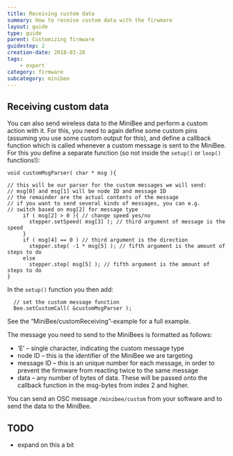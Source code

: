 ```yaml
---
title: Receiving custom data
summary: How to receive custom data with the firwmare
layout: guide
type: guide
parent: Customizing firmware
guidestep: 2
creation-date: 2018-03-28
tags:
    - expert
category: firmware
subcategory: minibee
---
```


## Receiving custom data

You can also send wireless data to the MiniBee and perform a custom action with it. For this, you need to again define some custom pins (assuming you use some custom output for this), and define a callback function which is called whenever a custom message is sent to the MiniBee. For this you define a separate function (so not inside the `setup()` or `loop()` functions!):

```
void customMsgParser( char * msg ){

// this will be our parser for the custom messages we will send:
// msg[0] and msg[1] will be node ID and message ID
// the remainder are the actual contents of the message
// if you want to send several kinds of messages, you can e.g.
// switch based on msg[2] for message type
     if ( msg[2] > 0 ){ // change speed yes/no
       stepper.setSpeed( msg[3] ); // third argument of message is the speed
     }
     if ( msg[4] == 0 ) // third argument is the direction
       stepper.step( -1 * msg[5] ); // fifth argument is the amount of steps to do
     else
       stepper.step( msg[5] ); // fifth argument is the amount of steps to do
}
```

In the `setup()` function you then add:

```
  // set the custom message function
  Bee.setCustomCall( &customMsgParser );
```

See the &#8220;MiniBee/customReceiving&#8221;-example for a full example.

The message you need to send to the MiniBees is formatted as follows:

  * &#8216;E&#8217; &#8211; single character, indicating the custom message type
  * node ID &#8211; this is the identifier of the MiniBee we are targeting
  * message ID &#8211; this is an unique number for each message, in order to prevent the firmware from reacting twice to the same message
  * data &#8211; any number of bytes of data. These will be passed onto the callback function in the msg-bytes from index 2 and higher.

You can send an OSC message `/minibee/custom` from your software and to send the data to the MiniBee.

## TODO

- expand on this a bit
